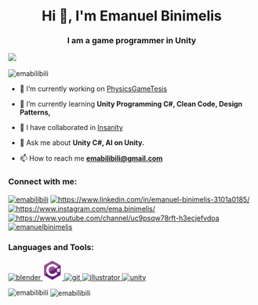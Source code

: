 <div>
  <h1 align="center">Hi 👋, I'm Emanuel Binimelis</h1>
  <h3 align="center">I am a game programmer in Unity</h3>
</div>
<img src="https://i.imgur.com/FfZ7mzM.png">

<p align="left"> <img src="https://komarev.com/ghpvc/?username=emabilibili&label=Profile%20views&color=0e75b6&style=flat" alt="emabilibili" /> </p>

- 🔭 I’m currently working on [PhysicsGameTesis](https://github.com/EmaBilibili/PhysicsGameTesis)

- 🌱 I’m currently learning **Unity Programming C#, Clean Code, Design Patterns,**

- 👯 I have collaborated in [Insanity](https://github.com/EmaBilibili/ProyectoMUFAgit)

- 💬 Ask me about **Unity C#, AI on Unity.**

- 📫 How to reach me **emabilibili@gmail.com**

<h3 align="left">Connect with me:</h3>
<p align="left">
<a href="https://twitter.com/emabilibili" target="blank"><img align="center" src="https://raw.githubusercontent.com/rahuldkjain/github-profile-readme-generator/master/src/images/icons/Social/twitter.svg" alt="emabilibili" height="30" width="40" /></a>
<a href="https://linkedin.com/in/https://www.linkedin.com/in/emanuel-binimelis-3101a0185/" target="blank"><img align="center" src="https://raw.githubusercontent.com/rahuldkjain/github-profile-readme-generator/master/src/images/icons/Social/linked-in-alt.svg" alt="https://www.linkedin.com/in/emanuel-binimelis-3101a0185/" height="30" width="40" /></a>
<a href="https://instagram.com/https://www.instagram.com/ema.binimelis/" target="blank"><img align="center" src="https://raw.githubusercontent.com/rahuldkjain/github-profile-readme-generator/master/src/images/icons/Social/instagram.svg" alt="https://www.instagram.com/ema.binimelis/" height="30" width="40" /></a>
<a href="https://www.youtube.com/c/https://www.youtube.com/channel/uc9psqw78rft-h3ecjefvdoa" target="blank"><img align="center" src="https://raw.githubusercontent.com/rahuldkjain/github-profile-readme-generator/master/src/images/icons/Social/youtube.svg" alt="https://www.youtube.com/channel/uc9psqw78rft-h3ecjefvdoa" height="30" width="40" /></a>
<a href="https://discord.gg/emanuelbinimelis" target="blank"><img align="center" src="https://raw.githubusercontent.com/rahuldkjain/github-profile-readme-generator/master/src/images/icons/Social/discord.svg" alt="emanuelbinimelis" height="30" width="40" /></a>
</p>

<h3 align="left">Languages and Tools:</h3>
<p align="left"> <a href="https://www.blender.org/" target="_blank" rel="noreferrer"> <img src="https://download.blender.org/branding/community/blender_community_badge_white.svg" alt="blender" width="40" height="40"/> </a> <a href="https://www.w3schools.com/cs/" target="_blank" rel="noreferrer"> <img src="https://raw.githubusercontent.com/devicons/devicon/master/icons/csharp/csharp-original.svg" alt="csharp" width="40" height="40"/> </a> <a href="https://git-scm.com/" target="_blank" rel="noreferrer"> <img src="https://www.vectorlogo.zone/logos/git-scm/git-scm-icon.svg" alt="git" width="40" height="40"/> </a> <a href="https://www.adobe.com/in/products/illustrator.html" target="_blank" rel="noreferrer"> <img src="https://www.vectorlogo.zone/logos/adobe_illustrator/adobe_illustrator-icon.svg" alt="illustrator" width="40" height="40"/> </a> <a href="https://unity.com/" target="_blank" rel="noreferrer"> <img src="https://www.vectorlogo.zone/logos/unity3d/unity3d-icon.svg" alt="unity" width="40" height="40"/> </a> </p>

<p><img align="left" src="https://github-readme-stats.vercel.app/api/top-langs?username=emabilibili&show_icons=true&locale=en&layout=compact" alt="emabilibili" /></p>

<p>&nbsp;<img align="center" src="https://github-readme-stats.vercel.app/api?username=emabilibili&show_icons=true&locale=en" alt="emabilibili" /></p>

